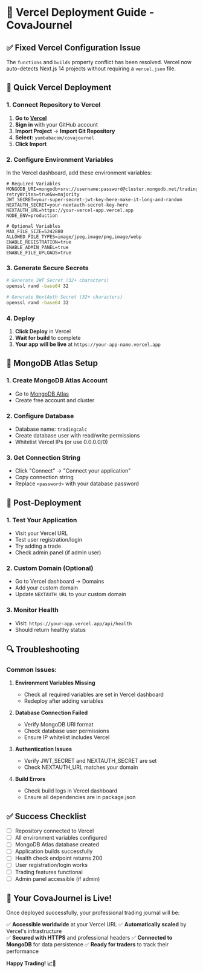 # 🚀 Vercel Deployment Guide - CovaJournel

## ✅ Fixed Vercel Configuration Issue

The `functions` and `builds` property conflict has been resolved. Vercel now auto-detects Next.js 14 projects without requiring a `vercel.json` file.

## 🎯 Quick Vercel Deployment

### 1. Connect Repository to Vercel

1. **Go to [Vercel](https://vercel.com)**
2. **Sign in** with your GitHub account
3. **Import Project** → **Import Git Repository**
4. **Select:** `yumbabacom/covajournel`
5. **Click Import**

### 2. Configure Environment Variables

In the Vercel dashboard, add these environment variables:

```env
# Required Variables
MONGODB_URI=mongodb+srv://username:password@cluster.mongodb.net/tradingcalc?retryWrites=true&w=majority
JWT_SECRET=your-super-secret-jwt-key-here-make-it-long-and-random
NEXTAUTH_SECRET=your-nextauth-secret-key-here
NEXTAUTH_URL=https://your-vercel-app.vercel.app
NODE_ENV=production

# Optional Variables
MAX_FILE_SIZE=5242880
ALLOWED_FILE_TYPES=image/jpeg,image/png,image/webp
ENABLE_REGISTRATION=true
ENABLE_ADMIN_PANEL=true
ENABLE_FILE_UPLOADS=true
```

### 3. Generate Secure Secrets

```bash
# Generate JWT Secret (32+ characters)
openssl rand -base64 32

# Generate NextAuth Secret (32+ characters)  
openssl rand -base64 32
```

### 4. Deploy

1. **Click Deploy** in Vercel
2. **Wait for build** to complete
3. **Your app will be live** at `https://your-app-name.vercel.app`

## 🔧 MongoDB Atlas Setup

### 1. Create MongoDB Atlas Account
- Go to [MongoDB Atlas](https://www.mongodb.com/atlas)
- Create free account and cluster

### 2. Configure Database
- Database name: `tradingcalc`
- Create database user with read/write permissions
- Whitelist Vercel IPs (or use 0.0.0.0/0)

### 3. Get Connection String
- Click "Connect" → "Connect your application"
- Copy connection string
- Replace `<password>` with your database password

## 🎉 Post-Deployment

### 1. Test Your Application
- Visit your Vercel URL
- Test user registration/login
- Try adding a trade
- Check admin panel (if admin user)

### 2. Custom Domain (Optional)
- Go to Vercel dashboard → Domains
- Add your custom domain
- Update `NEXTAUTH_URL` to your custom domain

### 3. Monitor Health
- Visit: `https://your-app.vercel.app/api/health`
- Should return healthy status

## 🔍 Troubleshooting

### Common Issues:

1. **Environment Variables Missing**
   - Check all required variables are set in Vercel dashboard
   - Redeploy after adding variables

2. **Database Connection Failed**
   - Verify MongoDB URI format
   - Check database user permissions
   - Ensure IP whitelist includes Vercel

3. **Authentication Issues**
   - Verify JWT_SECRET and NEXTAUTH_SECRET are set
   - Check NEXTAUTH_URL matches your domain

4. **Build Errors**
   - Check build logs in Vercel dashboard
   - Ensure all dependencies are in package.json

## ✅ Success Checklist

- [ ] Repository connected to Vercel
- [ ] All environment variables configured
- [ ] MongoDB Atlas database created
- [ ] Application builds successfully
- [ ] Health check endpoint returns 200
- [ ] User registration/login works
- [ ] Trading features functional
- [ ] Admin panel accessible (if admin)

## 🎯 Your CovaJournel is Live!

Once deployed successfully, your professional trading journal will be:

✅ **Accessible worldwide** at your Vercel URL
✅ **Automatically scaled** by Vercel's infrastructure  
✅ **Secured with HTTPS** and professional headers
✅ **Connected to MongoDB** for data persistence
✅ **Ready for traders** to track their performance

**Happy Trading! 📈🚀**
